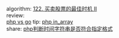 

algorithm: 
[122. 买卖股票的最佳时机 II](/algorithm/arts_week21_20200106/solution.js)  
review:  
[php vs go](/review/arts_week21_20200106/readme.md)
tip: 
[php in_array](/tip/tip/arts_week21_20200106/in_array.md)  
share: 
[php判断时间字符串是否符合指定格式](/share/arts_week21_20200106/readme.md)
